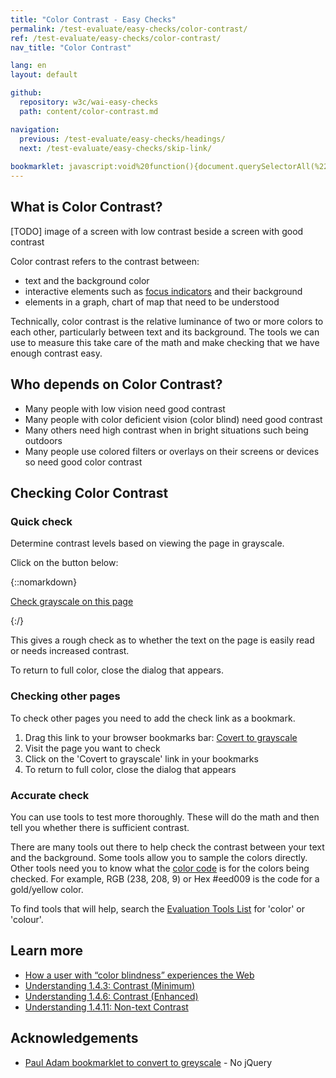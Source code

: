 ```yaml
---
title: "Color Contrast - Easy Checks"
permalink: /test-evaluate/easy-checks/color-contrast/
ref: /test-evaluate/easy-checks/color-contrast/
nav_title: "Color Contrast"

lang: en
layout: default

github:
  repository: w3c/wai-easy-checks
  path: content/color-contrast.md

navigation:
  previous: /test-evaluate/easy-checks/headings/
  next: /test-evaluate/easy-checks/skip-link/
  
bookmarklet: javascript:void%20function(){document.querySelectorAll(%22%23wai-styles,%23wai-info-box%22).forEach(a=%3E{a.remove()}),document.querySelector(%22body%22).insertAdjacentHTML(%22afterbegin%22,%22%3Cstyle%20id='wai-styles'%3E%23wai-info-box{z-index:1000;color:black;font-family:Noto%20Sans,Trebuchet%20MS,Helvetica%20Neue,Arial,sans-serif;border:solid%201px%20%23ddd;background-color:%23fff;box-shadow:0%204px%208px%200%20rgba(0,0,0,0.2),0%206px%2020px%200%20rgba(0,0,0,0.19);}%23wai-info-box%20header{font-weight:700;background-color:%23f2f2f2;color:%23005a6a;padding:8px%2016px;}%23wai-info-box%20header%20a{float:right;text-decoration:none}%23wai-info-box%20div{padding:8px%2016px;}.wai-more-info{position:sticky;width:25%25;margin-left:70%25;bottom:5em;}body{filter:grayscale(1)}%3C/style%3E%22),document.querySelector(%22body%22).insertAdjacentHTML(%22beforeend%22,%22%3Caside%20id=\%22wai-info-box\%22%20class=\%22wai-more-info\%22%3E%3Cheader%3EFind%20out%20more%3Ca%20href='javascript:document.querySelectorAll(\%22%23wai-styles,%23wai-info-box\%22).forEach(function(el){el.remove()});'%20aria-label='dismiss'%3EX%3C/a%3E%3C/header%3E%3Cdiv%3E%3Ca%20href=\%22https://w3.org/wai/easy-checks/color-contrast/\%22%3EChecking%20Color%20Contrast%3C/a%3E%3C/div%3E%3C/aside%3E%22)}();
---
```


## What is Color Contrast?

[TODO] image of a screen with low contrast beside a screen with good contrast

Color contrast refers to the contrast between:
* text and the background color
* interactive elements such as [focus indicators](/test-evaluate/easy-checks/keyboard-focus/) and their background
* elements in a graph, chart of map that need to be understood

Technically, color contrast is the relative luminance of two or more colors to each other, particularly between text and its background. The tools we can use to measure this take care of the math and make checking that we have enough contrast easy. 

## Who depends on Color Contrast?

* Many people with low vision need good contrast
* Many people with color deficient vision (color blind) need good contrast
* Many others need high contrast when in bright situations such being outdoors
* Many people use colored filters or overlays on their screens or devices so need good color contrast

## Checking Color Contrast

### Quick check

Determine contrast levels based on viewing the page in grayscale.

Click on the button below:

{::nomarkdown}
<p>
  <a class="button active" href="{{ page.bookmarklet }}">Check grayscale on this page</a>
</p>
{:/}

This gives a rough check as to whether the text on the page is easily read or needs increased  contrast.

To return to full color, close the dialog that appears.

### Checking other pages

To check other pages you need to add the check link as a bookmark.

1. Drag this link to your browser bookmarks bar: <a href="{{ page.bookmarklet }}">Covert to grayscale</a>
2. Visit the page you want to check
3. Click on the 'Covert to grayscale' link in your bookmarks
4. To return to full color, close the dialog that appears 

### Accurate check

You can use tools to test more thoroughly. These will do the math and then tell you whether there is sufficient contrast.

There are many tools out there to help check the contrast between your text and the background. Some tools allow you to sample the colors directly. Other tools need you to know what the <a href="https://simple.wikipedia.org/wiki/RGB">color code</a> is for the colors being checked. For example, RGB (238, 208, 9) or Hex #eed009 is the code for a gold/yellow color.

To find tools that will help, search the [Evaluation Tools List](https://www.w3.org/WAI/ER/tools/) for 'color' or 'colour'.

## Learn more

* [How a user with “color blindness” experiences the Web](https://www.w3.org/WAI/people-use-web/user-stories/#shopper)
* [Understanding 1.4.3: Contrast (Minimum)](https://www.w3.org/WAI/WCAG22/Understanding/contrast-minimum)
* [Understanding 1.4.6: Contrast (Enhanced)](https://www.w3.org/WAI/WCAG22/Understanding/contrast-enhanced)
* [Understanding 1.4.11: Non-text Contrast](https://www.w3.org/WAI/WCAG22/Understanding/non-text-contrast.html)

## Acknowledgements

* [Paul Adam bookmarklet to convert to greyscale](https://pauljadam.com/demos/svg-line-chart.html) - No jQuery

